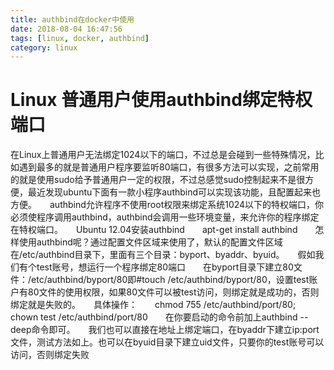 ```yaml
---
title: authbind在docker中使用
date: 2018-08-04 16:47:56
tags: [linux, docker, authbind]
category: linux
---
```


# Linux 普通用户使用authbind绑定特权端口

在Linux上普通用户无法绑定1024以下的端口，不过总是会碰到一些特殊情况，比如遇到最多的就是普通用户程序要监听80端口，有很多方法可以实现，之前常用的就是使用sudo给予普通用户一定的权限，不过总感觉sudo控制起来不是很方便，最近发现ubuntu下面有一款小程序authbind可以实现该功能，且配置起来也方便。　　authbind允许程序不使用root权限来绑定系统1024以下的特权端口，你必须使程序调用authbind，authbind会调用一些环境变量，来允许你的程序绑定在特权端口。　　Ubuntu 12.04安装authbind　　apt-get install authbind　　怎样使用authbind呢？通过配置文件区域来使用了，默认的配置文件区域在/etc/authbind目录下，里面有三个目录：byport、byaddr、byuid。　　假如我们有个test账号，想运行一个程序绑定80端口　　在byport目录下建立80文件：/etc/authbind/byport/80即#touch /etc/authbind/byport/80，设置test账户有80文件的使用权限，如果80文件可以被test访问，则绑定就是成功的，否则绑定就是失败的。　　具体操作：　　chmod 755 /etc/authbind/port/80; chown test /etc/authbind/port/80　　在你要启动的命令前加上authbind --deep命令即可。　　我们也可以直接在地址上绑定端口，在byaddr下建立ip:port文件，测试方法如上。也可以在byuid目录下建立uid文件，只要你的test账号可以访问，否则绑定失败
